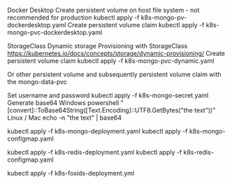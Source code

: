 Docker Desktop
Create persistent volume on host file system - not recommended for production
kubectl apply -f k8s-mongo-pv-dockerdesktop.yaml
Create persistent volume claim
kubectl apply -f k8s-mongo-pvc-dockerdesktop.yaml

StorageClass
Dynamic storage Provisioning with StorageClass 
https://kubernetes.io/docs/concepts/storage/dynamic-provisioning/
Create persistent volume claim
kubectl apply -f k8s-mongo-pvc-dynamic.yaml

Or other persistent volume and subsequently persistent volume claim with the mongo-data-pvc

Set username and password
kubectl apply -f k8s-mongo-secret.yaml
Generate base64
  Windows
    powershell "[convert]::ToBase64String([Text.Encoding]::UTF8.GetBytes(\"the text\"))"
  Linux / Mac
    echo -n "the text" | base64

kubectl apply -f k8s-mongo-deployment.yaml
kubectl apply -f k8s-mongo-configmap.yaml


kubectl apply -f k8s-redis-deployment.yaml
kubectl apply -f k8s-redis-configmap.yaml

kubectl apply -f k8s-foxids-deployment.yml